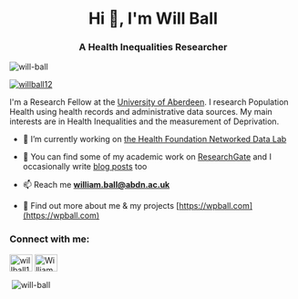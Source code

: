<h1 align="center">Hi 👋, I'm Will Ball</h1>
<h3 align="center">A Health Inequalities Researcher</h3>

<p align="left"> <img src="https://komarev.com/ghpvc/?username=will-ball&label=Profile%20views&color=0e75b6&style=flat" alt="will-ball" /> </p>

<p align="left"> <a href="https://twitter.com/willball12" target="blank"><img src="https://img.shields.io/twitter/follow/willball12?logo=twitter&style=for-the-badge" alt="willball12" /></a> </p>

I'm a Research Fellow at the [University of Aberdeen](https://www.abdn.ac.uk/people/william.ball/). I research Population Health using health records and administrative data sources. My main interests are in Health Inequalities and the measurement of Deprivation.

- 🔭 I’m currently working on [the Health Foundation Networked Data Lab](https://www.health.org.uk/funding-and-partnerships/the-networked-data-lab)

- 📝 You can find some of my academic work on [ResearchGate](https://www.researchgate.net/profile/William-Ball-3) and I occasionally write [blog posts](https://wpball.com/#posts) too

- 📫 Reach me **william.ball@abdn.ac.uk**

- 📄 Find out more about me & my projects [https://wpball.com](https://wpball.com)

<h3 align="left">Connect with me:</h3>
<p align="left">
<a href="https://twitter.com/willball12" target="blank"><img align="center" src="https://cdn.jsdelivr.net/npm/simple-icons@3.0.1/icons/twitter.svg" alt="willball12" height="30" width="40" /></a>
<a href="https://www.researchgate.net/profile/William-Ball-3" target="blank"><img align="center" src="https://cdn.jsdelivr.net/npm/simple-icons@3.0.1/icons/researchgate.svg" alt="William Ball" height="30" width="40" /></a>
</p>

<p>&nbsp;<img align="center" src="https://github-readme-stats.vercel.app/api?username=will-ball&show_icons=true&locale=en" alt="will-ball" /></p>


